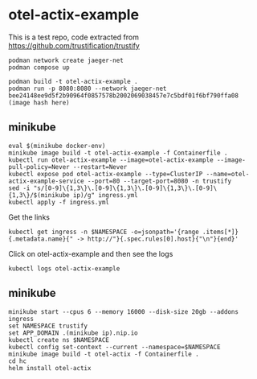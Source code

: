 # otel-actix-example

This is a test repo, code extracted from https://github.com/trustification/trustify

```
podman network create jaeger-net
podman compose up
```

```
podman build -t otel-actix-example .
podman run -p 8080:8080 --network jaeger-net bee24148ee9d5f2b90964f0857578b2002069038457e7c5bdf01f6bf790ffa08 (image hash here)
```

## minikube

```
eval $(minikube docker-env)
minikube image build -t otel-actix-example -f Containerfile .
kubectl run otel-actix-example --image=otel-actix-example --image-pull-policy=Never --restart=Never
kubectl expose pod otel-actix-example --type=ClusterIP --name=otel-actix-example-service --port=80 --target-port=8080 -n trustify
sed -i "s/[0-9]\{1,3\}\.[0-9]\{1,3\}\.[0-9]\{1,3\}\.[0-9]\{1,3\}/$(minikube ip)/g" ingress.yml
kubectl apply -f ingress.yml
```

Get the links

```
kubectl get ingress -n $NAMESPACE -o=jsonpath='{range .items[*]}{.metadata.name}{" -> http://"}{.spec.rules[0].host}{"\n"}{end}'
```

Click on otel-actix-example and then see the logs

```
kubectl logs otel-actix-example
```

## minikube 

```
minikube start --cpus 6 --memory 16000 --disk-size 20gb --addons ingress
set NAMESPACE trustify
set APP_DOMAIN .(minikube ip).nip.io
kubectl create ns $NAMESPACE
kubectl config set-context --current --namespace=$NAMESPACE
minikube image build -t otel-actix -f Containerfile .
cd hc
helm install otel-actix
```


